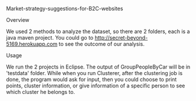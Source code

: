 Market-strategy-suggestions-for-B2C-websites

Overview

We used 2 methods to analyze the dataset, so there are 2 folders, each is a java maven project. You could go to http://secret-beyond-5169.herokuapp.com to see the outcome of our analysis.

Usage

We run the 2 projects in Eclipse. The output of GroupPeopleByCar will be in 'testdata' folder. While when you run Clusterer, after the clustering job is done, the program would ask for input, then you could choose to print points, cluster information, or give information of a specific person to see which cluster he belongs to.
